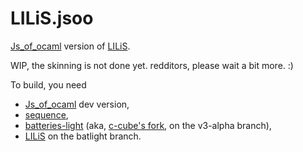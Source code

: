# LILiS.jsoo

[Js_of_ocaml](https://github.com/ocsigen/js_of_ocaml) version of [LILiS](https://github.com/Drup/LILiS).

WIP, the skinning is not done yet. redditors, please wait a bit more. :)

To build, you need
 - [Js_of_ocaml](https://github.com/ocsigen/js_of_ocaml) dev version,
 - [sequence](https://github.com/c-cube/sequence),
 - [batteries-light](https://github.com/c-cube/yolopam-repository/blob/master/packages/batteries-light/batteries-light.alpha1/opam) (aka, [c-cube's fork](https://github.com/c-cube/batteries-included/tree/v3-alpha), on the v3-alpha branch),
 - [LILiS](https://github.com/Drup/LILiS/tree/batlight) on the batlight branch.
